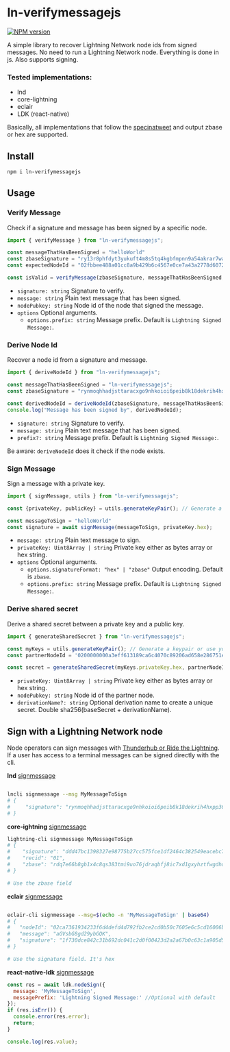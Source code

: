 # ln-verifymessagejs

[![NPM version](https://img.shields.io/npm/v/ln-verifymessagejs?color=%23FFAE00&style=flat-square)](https://www.npmjs.com/package/ln-verifymessagejs)

A simple library to recover Lightning Network node ids from signed messages. No need to run a Lightning Network node. Everything is done in js. Also supports signing.

### Tested implementations:
- lnd
- core-lightning
- eclair
- LDK (react-native)

Basically, all implementations that follow the [specinatweet](https://web.archive.org/web/20191010011846/https://twitter.com/rusty_twit/status/1182102005914800128) and output zbase or hex are supported.

## Install

```bash
npm i ln-verifymessagejs
```

## Usage

### Verify Message

Check if a signature and message has been signed by a specific node.

```ts
import { verifyMessage } from "ln-verifymessagejs";

const messageThatHasBeenSigned = "helloWorld"
const zbaseSignature = "ry13r8phfdyt3yukuft4m8s5tq4kgbfmpnn9a54akrar7waxjooi1h1nsp8uzsf5t6fcctupzhhte1y388d19jwobz5bwh5rybs5wrb7"
const expectedNodeId = "02fbbee488a01cc8a9b429b6c4567e0ce7a43a2778d60729d5c4c67dcb9a34a898"

const isValid = verifyMessage(zbaseSignature, messageThatHasBeenSigned, expectedNodeId);
```

- `signature: string` Signature to verify.
- `message: string` Plain text message that has been signed.
- `nodePubkey: string` Node id of the node that signed the message.
- `options` Optional arguments.
    - `options.prefix: string` Message prefix. Default is `Lightning Signed Message:`.

### Derive Node Id

Recover a node id from a signature and message.

```ts
import { deriveNodeId } from "ln-verifymessagejs";

const messageThatHasBeenSigned = "ln-verifymessagejs";
const zbaseSignature = "rynmoqhhadjsttaracxgo9nhkoioi6peib8k18dekrih4hxpp36zcbgc6ntyrggc11uhjcb9prcx5py6qo16bk89i458r4n51ghggnxc";

const derivedNodeId = deriveNodeId(zbaseSignature, messageThatHasBeenSigned);
console.log("Message has been signed by", derivedNodeId);
```

- `signature: string` Signature to verify.
- `message: string` Plain text message that has been signed.
- `prefix?: string` Message prefix. Default is `Lightning Signed Message:`.

Be aware: `deriveNodeId` does it check if the node exists.


### Sign Message

Sign a message with a private key.

```ts
import { signMessage, utils } from "ln-verifymessagejs";

const {privateKey, publicKey} = utils.generateKeyPair(); // Generate a keypair or use your own private key.

const messageToSign = "helloWorld"
const signature = await signMessage(messageToSign, privateKey.hex);
```

- `message: string` Plain text message to sign.
- `privateKey: Uint8Array | string` Private key either as bytes array or hex string.
- `options` Optional arguments.
    - `options.signatureFormat: "hex" | "zbase"` Output encoding. Default is `zbase`.
    - `options.prefix: string` Message prefix. Default is `Lightning Signed Message:`.

### Derive shared secret

Derive a shared secret between a private key and a public key.

```ts
import { generateSharedSecret } from "ln-verifymessagejs";

const myKeys = utils.generateKeyPair(); // Generate a keypair or use your own key.
const partnerNodeId = '0200000000a3eff613189ca6c4070c89206ad658e286751eca1f29262948247a5f';

const secret = generateSharedSecret(myKeys.privateKey.hex, partnerNodeId)
```

- `privateKey: Uint8Array | string` Private key either as bytes array or hex string.
- `nodePubkey: string` Node id of the partner node.
- `derivationName?: string` Optional derivation name to create a unique secret. Double sha256(baseSecret + derivationName).


## Sign with a Lightning Network node

Node operators can sign messages with [Thunderhub or Ride the Lightning](https://lightningnetwork.plus/questions/46).
If a user has access to a terminal messages can be signed directly with the cli.

**lnd** [signmessage](https://lightning.engineering/api-docs/api/lnd/lightning/sign-message/index.html)
```bash

lncli signmessage --msg MyMessageToSign
# {
#     "signature": "rynmoqhhadjsttaracxgo9nhkoioi6peib8k18dekrih4hxpp36zcbgc6ntyrggc11uhjcb9prcx5py6qo16bk89i458r4n51ghggnxc"
# }
```


**core-ightning** [signmessage](https://docs.corelightning.org/reference/lightning-signmessage)
```bash
lightning-cli signmessage MyMessageToSign
# {
#    "signature": "ddd47bc1398327e98775b27cc575fce1df2464c382549eacebc7233c1cbc4b430f8ee4d654719a1bc281f51b030ba9fa8bf95032c26abfe6e56bb282a9065332",
#    "recid": "01",
#    "zbase": "rdq7e66b8gb1x4c8qs383tmi9uo76jdraqbfj8ic7xd1gxyhztfwgdhqhumfehc4dxbed7e5ycf4u6wm9fedfoukz9uqk471okwocw31"
# }

# Use the zbase field
```


**eclair** [signmessage](https://github.com/ACINQ/eclair/pull/1499)
```bash

eclair-cli signmessage --msg=$(echo -n 'MyMessageToSign' | base64)
# {
#   "nodeId": "02ca7361934233f6d4defd4d792fb2ce2cd0b50c7605e6c5cd16006bcd5be2bf70",
#   "message": "aGVsbG8gd29ybGQK",
#   "signature": "1f730dce842c31b692dc041c2d0f00423d2a2a67b0c63c1a905d500f09652a5b1a036763a1603333fa589ae92d1f7963428ff170e976d0966a113f4b9f9d0efc7f"
# }

# Use the signature field. It's hex
```

**react-native-ldk** [signmessage](https://github.com/synonymdev/react-native-ldk/pull/169)
```javascript
const res = await ldk.nodeSign({
  message: 'MyMessageToSign',
  messagePrefix: 'Lightning Signed Message:' //Optional with default
});
if (res.isErr()) {
  console.error(res.error);
  return;
}

console.log(res.value);
```
